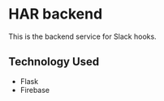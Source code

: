 # HAR backend

This is the backend service for Slack hooks.


## Technology Used

- Flask
- Firebase
